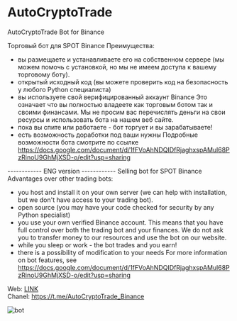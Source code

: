 # AutoCryptoTrade
AutoCryptoTrade Bot for Binance

Торговый бот для SPOT Binance
Преимущества:
- вы размещаете и устанавливаете его на собственном сервере (мы можем помочь с установкой, но мы не имеем доступа к вашему торговому боту). 
- открытый исходный код (вы можете проверить код на безопасность у любого Python специалиста)
- вы используете свой верифицированный аккаунт Binance
Это означает что вы полностью владеете как торговым ботом так и своими финансами. Мы не просим вас перечислять деньги на свои ресурсы и использовать бота на нашем веб сайте.
- пока вы спите или работаете - бот торгует и вы зарабатываете!
- есть возможность доработки под ваши нужны
Подробные возможности бота смотрите по ссылке https://docs.google.com/document/d/1fFVoAhNDQIDfRjaghxspAMul68PzRinoU9GhMjXSD-o/edit?usp=sharing

------------ ENG version ------------
Selling bot for SPOT Binance
Advantages over other trading bots:
- you host and install it on your own server (we can help with installation, but we don't have access to your trading bot). 
- open source (you may have your code checked for security by any Python specialist)
- you use your own verified Binance account.
This means that you have full control over both the trading bot and your finances. We do not ask you to transfer money to our resources and use the bot on our website.
- while you sleep or work - the bot trades and you earn!
- there is a possibility of modification to your needs
For more information on bot features, see https://docs.google.com/document/d/1fFVoAhNDQIDfRjaghxspAMul68PzRinoU9GhMjXSD-o/edit?usp=sharing

Web: [LINK](https://itdim.com.ua/crypto-bot) </br>
Chanel: https://t.me/AutoCryptoTrade_Binance </br>

![bot](https://itdim.com.ua/img/mainweb/ITDimBinanceBot.jpg)

